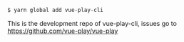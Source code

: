 ```bash
$ yarn global add vue-play-cli
```

This is the development repo of vue-play-cli, issues go to https://github.com/vue-play/vue-play